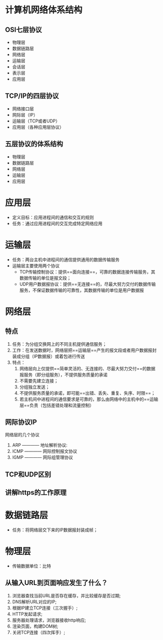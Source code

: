 # 计算机网络体系结构

## OSI七层协议

- 物理层
- 数据链路层
- 网络层
- 运输层
- 会话层
- 表示层
- 应用层

## TCP/IP的四层协议

- 网络接口层
- 网际层（IP）
- 运输层（TCP或者UDP）
- 应用层（各种应用层协议）

## 五层协议的体系结构

- 物理层
- 数据链路层
- 网络层
- 运输层
- 应用层

# 应用层
- 定义目标：应用进程间的通信和交互的规则
- 任务：通过应用进程间的交互完成特定网络应用

# 运输层
- 任务：两台主机中进程间的通信提供通用的数据传输服务
- 运输层主要使用两个协议
    - TCP传输控制协议：提供==面向连接==，可靠的数据连接传输服务，其数据传输的单位是报文段；
    - UDP用户数据报协议：提供==无连接==的，尽最大努力交付的数据传输服务，不保证数据传输的可靠性，其数据传输的单位是用户数据报


# 网络层


## 特点

1. 任务：为分组交换网上的不同主机提供通信服务；
2. 工作：在发送数据时，网络层把==运输层==产生的报文段或者用户数据报封装成分组（IP数据报）或着包进行传送
3. 特点：
   1. 网络层向上仅提供==简单灵活的、无连接的、尽最大努力交付==的数据报服务（即分组服务），不提供服务质量的承诺
   2. 不需要先建立连接；
   3. 分组独立发送；
   4. 不提供服务质量的承诺，即可能==出错、丢失、重复、失序、时限==；
   5. 若主机间中进程间的通信要求是可靠的，那么由网络中的主机中的==运输层==负责（包括差错处理和流量控制）




## 网际协议IP

网络层的几个协议

1. ARP ———— 地址解析协议:
2. ICMP ———— 网际控制报文协议
3. IGMP ———— 网际组管理协议

## TCP和UDP区别
## 讲解https的工作原理



# 数据链路层

- 任务：将网络层交下来的IP数据报封装成帧；

# 物理层

- 传输数据单位：比特




## 从输入URL到页面响应发生了什么？

1. 浏览器查找当前URL是否存在缓存，并比较缓存是否过期;
2. DNS解析URL对应的IP;
3. 根据IP建立TCP连接（三次握手）;
4. HTTP发起请求;
5. 服务器处理请求，浏览器接收http响应;
6. 渲染页面，构建DOM树;
7. 关闭TCP连接（四次挥手）;